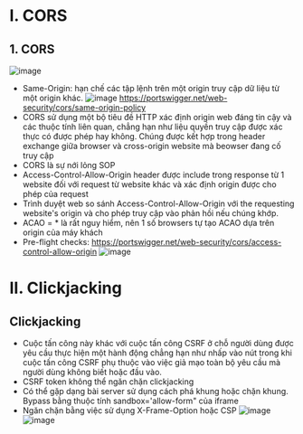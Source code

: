 # I. CORS
## 1. CORS
![image](https://user-images.githubusercontent.com/97771705/216949521-d9473806-afb2-4ecc-9d04-e587c08ffe9d.png)
+ Same-Origin: hạn chế các tập lệnh trên một origin truy cập dữ liệu từ một origin khác.
![image](https://user-images.githubusercontent.com/97771705/216991834-c39b52a2-4650-4a8c-baaf-bd61ed43d982.png)
https://portswigger.net/web-security/cors/same-origin-policy
+ CORS sử dụng một bộ tiêu đề HTTP xác định origin web đáng tin cậy và các thuộc tính liên quan, chẳng hạn như liệu quyền truy cập được xác thực có được phép hay không. Chúng được kết hợp trong header exchange giữa browser và cross-origin website mà beowser đang cố truy cập
+ CORS là sự nới lỏng SOP
+ Access-Control-Allow-Origin header được include trong response từ 1 website đối với request từ website khác và xác định origin được cho phép của request
+ Trình duyệt web so sánh Access-Control-Allow-Origin với the requesting website's origin và cho phép truy cập vào phản hồi nếu chúng khớp.
+ ACAO = * là rất nguy hiểm, nên 1 số browsers tự tạo ACAO dựa trên origin của máy khách
+ Pre-flight checks: https://portswigger.net/web-security/cors/access-control-allow-origin
![image](https://user-images.githubusercontent.com/97771705/217006388-cccad8ef-7207-4152-a05e-db5038551d59.png)

# II. Clickjacking
## Clickjacking
+  Cuộc tấn công này khác với cuộc tấn công CSRF ở chỗ người dùng được yêu cầu thực hiện một hành động chẳng hạn như nhấp vào nút trong khi cuộc tấn công CSRF phụ thuộc vào việc giả mạo toàn bộ yêu cầu mà người dùng không biết hoặc đầu vào.
+  CSRF token không thể ngăn chặn clickjacking
+  Có thể gặp dạng bài server sử dụng cách phá khung hoặc chặn khung. Bypass bằng thuộc tính sandbox='allow-form" của iframe 
+  Ngăn chặn bằng việc sử dụng X-Frame-Option hoặc CSP
![image](https://user-images.githubusercontent.com/97771705/217013223-ca7330ab-fce9-4bfc-920d-1ae5002c747e.png)
![image](https://user-images.githubusercontent.com/97771705/217013293-aebbcf47-a99d-4ac0-8deb-4db226f8836d.png)

